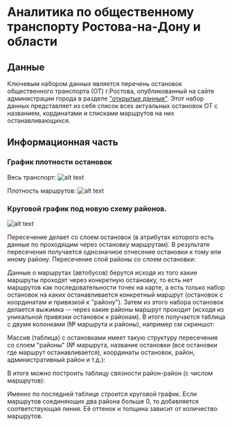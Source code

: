 # Аналитика по общественному транспорту Ростова-на-Дону и области

## Данные

Ключевым набором данных является перечень остановок общественного транспорта (ОТ) г.Ростова, опубликованный на сайте администрации города в разделе ["открытые данные"](http://rostov-gorod.ru/opendata/). Этот набор данных представляет из себя список всех актуальных остановок ОТ с названием, кординатами и списками маршрутов на них останавливающихся.

## Информационная часть

### График плотности остановок

Весь транспорт: 
![alt text](http://images.vfl.ru/ii/1539768802/e88b38a1/23840131_m.png "Весь транспорт")

Плотность маршрутов:
![alt text](http://images.vfl.ru/ii/1539768797/54768f39/23840130_m.png "Весь транспорт")

### Круговой график под новую схему районов.

![alt text](http://images.vfl.ru/ii/1539769110/b18fc047/23840171_m.png "Связность районов")

Пересечение делает со слоем остановок (в атрибутах которого есть данные по проходящим через остановку маршрутам). В результате пересечения получается однозначное отнесение остановки к тому или иному району. Пересечение слой районы со слоем остановки:

Данные о маршрутах (автобусов) берутся исходя из того какие маршруты проходят через конкретную остановку, то есть нет маршрутов как последовательности точек на карте, а есть только набор остановок на каких останавливается конкретный маршрут (остановок с координатам и привязкой к "району"). Затем из этого набора остановок делается выжимка -- через какие районы маршрут проходит (исходя из уникальной привязки остановок к районам). В итоге получается таблица с двумя колонками (№ маршрута и районы), например см скриншот:

Массив (таблица) с остановками имеет такую структуру пересечения со слоем "районы" (№ маршрута, название остановки (все остановки где маршрут останавливается), координаты остановок, район, административный район и т.д.):

В итоге можно построить таблицу связности район-район (с числом маршрутов):

Именно по последней таблице строится круговой график. Если маршрутов соединяющих два района больше 0, то добавляется соответствующая линия. Её оттенок и толщина зависит от количество маршрутов.
